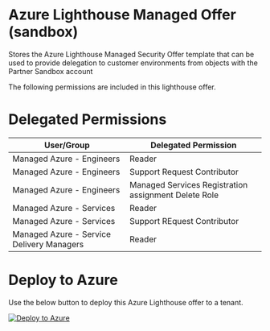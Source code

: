 # Azure Lighthouse Managed Offer (sandbox)
Stores the Azure Lighthouse Managed Security Offer template that can be used to provide delegation to customer environments from objects with the Partner Sandbox account

The following permissions are included in this lighthouse offer.

# Delegated Permissions

| User/Group                                | Delegated Permission                                 |
| ----------                                | --------------------                                 |
| Managed Azure - Engineers                 | Reader                                               |
| Managed Azure - Engineers                 | Support Request Contributor                          |
| Managed Azure - Engineers                 | Managed Services Registration assignment Delete Role |
| Managed Azure - Services                  | Reader                                               |
| Managed Azure - Services                  | Support REquest Contributor                          |
| Managed Azure - Service Delivery Managers | Reader                                               |

# Deploy to Azure 

Use the below button to deploy this Azure Lighthouse offer to a tenant.

[![Deploy to Azure](https://aka.ms/deploytoazurebutton)](https://portal.azure.com/#create/Microsoft.Template/uri/https%3A%2F%2Fraw.githubusercontent.com%2FSoftcatMS%2Fazure-lighthouse-managedoffer-sandbox-cloudessentials%2Fmain%2Fsandbox-cloudessentials-lighthouse-offer-nopim.json)
